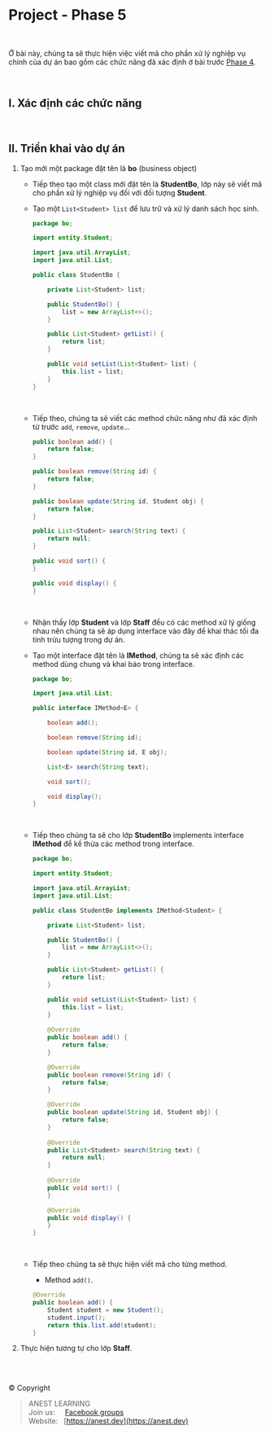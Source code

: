 # Project - Phase 5

<br />

Ở bài này, chúng ta sẽ thực hiện việc viết mã cho phần xử lý nghiệp vụ chính của dự án bao gồm các chức năng đã xác định ở bài trước [Phase 4](https://github.com/AnestAcademy/Course-Java-OOP/blob/master/23.%20Project%20-%20Phase%204.md).

<br />

## I. Xác định các chức năng


<br />

## II. Triển khai vào dự án

1. Tạo mới một package đặt tên là **bo** (business object)
    - Tiếp theo tạo một class mới đặt tên là **StudentBo**, lớp này sẽ viết mã cho phần xử lý nghiệp vụ đối với đối tượng **Student**.
    - Tạo một `List<Student> list` để lưu trữ và xử lý danh sách học sinh. 

      ```java
      package bo;
      
      import entity.Student;

      import java.util.ArrayList;
      import java.util.List;

      public class StudentBo {

          private List<Student> list;

          public StudentBo() {
              list = new ArrayList<>();
          }

          public List<Student> getList() {
              return list;
          }

          public void setList(List<Student> list) {
              this.list = list;
          }
      }
      ```
      
      <br />
      
    - Tiếp theo, chúng ta sẽ viết các method chức năng như đã xác định từ trước `add`, `remove`, `update`...
      
      ```java
      public boolean add() {
          return false;
      }

      public boolean remove(String id) {
          return false;
      }
      
      public boolean update(String id, Student obj) {
          return false;
      }
      
      public List<Student> search(String text) {
          return null;
      }

      public void sort() {
      }

      public void display() {          
      }
      ```
      
      <br />
      
    - Nhận thấy lớp **Student** và lớp **Staff** đều có các method xử lý giống nhau nên chúng ta sẽ áp dụng interface vào đây để khai thác tối đa tính trừu tượng trong dự án.
    - Tạo một interface đặt tên là **IMethod**, chúng ta sẽ xác định các method dùng chung và khai báo trong interface.

      ```java
      package bo;

      import java.util.List;

      public interface IMethod<E> {

          boolean add();

          boolean remove(String id);

          boolean update(String id, E obj);

          List<E> search(String text);

          void sort();

          void display();
      }
      ```
      
      <br />
      
    - Tiếp theo chúng ta sẽ cho lớp **StudentBo** implements interface **IMethod** để kế thừa các method trong interface.
    
      ```java
      package bo;
      
      import entity.Student;

      import java.util.ArrayList;
      import java.util.List;

      public class StudentBo implements IMethod<Student> {

          private List<Student> list;

          public StudentBo() {
              list = new ArrayList<>();
          }

          public List<Student> getList() {
              return list;
          }

          public void setList(List<Student> list) {
              this.list = list;
          }
          
          @Override
          public boolean add() {
              return false;
          }

          @Override
          public boolean remove(String id) {
              return false;
          }

          @Override
          public boolean update(String id, Student obj) {
              return false;
          }
            
          @Override
          public List<Student> search(String text) {
              return null;
          }
          
          @Override
          public void sort() {
          }

          @Override
          public void display() {          
          }
      }
      ```
      
      <br />   
      
    - Tiếp theo chúng ta sẽ thực hiện viết mã cho từng method.
        -  Method `add()`.
        ```java
        @Override
        public boolean add() {
            Student student = new Student();
            student.input();
            return this.list.add(student);
        }
        ```


2. Thực hiện tương tự cho lớp **Staff**.

<br />

##  

© Copyright
> ANEST LEARNING  
> Join us: &nbsp;&nbsp;&nbsp; [Facebook groups](https://www.facebook.com/groups/anest.learning/)  
> Website: &nbsp; [https://anest.dev](https://anest.dev) 
